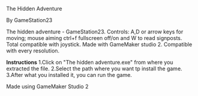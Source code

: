 The Hidden Adventure 

By GameStation23

The hidden adventure - GameStation23. Controls: A,D or arrow keys for moving;
mouse aiming ctrl+f fullscreen off/on and W to read signposts. Total compatible with joystick. Made with GameMaker studio 2. Compatible with every resolution.

**Instructions**
1.Click on "The hidden adventure.exe" from where you extracted the file.
2.Select the path where you want tp install the game.
3.After what you installed it, you can run the game.

Made using GameMaker Studio 2
